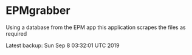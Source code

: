 # EPMgrabber
Using a database from the EPM app this application scrapes the files as required


Latest backup: Sun Sep 8 03:32:01 UTC 2019
